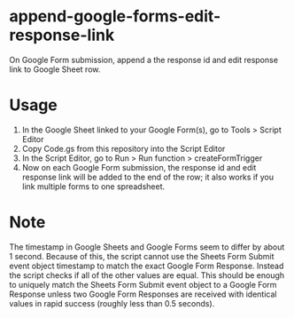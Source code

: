 # append-google-forms-edit-response-link
On Google Form submission, append a the response id and edit response link to Google Sheet row.

# Usage
1. In the Google Sheet linked to your Google Form(s), go to Tools > Script Editor
2. Copy Code.gs from this repository into the Script Editor
3. In the Script Editor, go to Run > Run function > createFormTrigger
4. Now on each Google Form submission, the response id and edit response link will be added to the end of the row; it also works if you link multiple forms to one spreadsheet.

# Note
The timestamp in Google Sheets and Google Forms seem to differ by about 1 second. Because of this, the script cannot use the Sheets Form Submit event object timestamp to match the exact Google Form Response. Instead the script checks if all of the other values are equal. This should be enough to uniquely match the Sheets Form Submit event object to a Google Form Response unless two Google Form Responses are received with identical values in rapid success (roughly less than 0.5 seconds).
